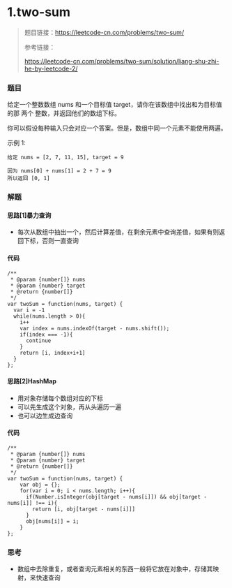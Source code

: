 # 1.two-sum

> 题目链接：https://leetcode-cn.com/problems/two-sum/
>
> 参考链接：
>
> https://leetcode-cn.com/problems/two-sum/solution/liang-shu-zhi-he-by-leetcode-2/



### 题目

给定一个整数数组 nums 和一个目标值 target，请你在该数组中找出和为目标值的那 两个 整数，并返回他们的数组下标。

你可以假设每种输入只会对应一个答案。但是，数组中同一个元素不能使用两遍。

示例 1:

```
给定 nums = [2, 7, 11, 15], target = 9

因为 nums[0] + nums[1] = 2 + 7 = 9
所以返回 [0, 1]
```



### 解题

#### 思路[1]暴力查询

* 每次从数组中抽出一个，然后计算差值，在剩余元素中查询差值，如果有则返回下标，否则一直查询

#### 代码

```
/**
 * @param {number[]} nums
 * @param {number} target
 * @return {number[]}
 */
var twoSum = function(nums, target) {
  var i = -1
  while(nums.length > 0){
    i++
    var index = nums.indexOf(target - nums.shift());
    if(index === -1){
      continue
    }
    return [i, index+i+1]
  }
};
```

#### 思路[2]HashMap

* 用对象存储每个数组对应的下标
* 可以先生成这个对象，再从头遍历一遍
* 也可以边生成边查询

#### 代码

```
/**
 * @param {number[]} nums
 * @param {number} target
 * @return {number[]}
 */
var twoSum = function(nums, target) {
    var obj = {};
    for(var i = 0; i < nums.length; i++){
      if(Number.isInteger(obj[target - nums[i]]) && obj[target - nums[i]] !== i){
        return [i, obj[target - nums[i]]]
      }
      obj[nums[i]] = i;
    }
};
```

#### 

### 思考

* 数组中去除重复，或者查询元素相关的东西一般将它放在对象中，存储其映射，来快速查询